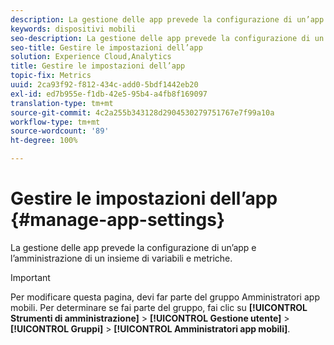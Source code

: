 ```yaml
---
description: La gestione delle app prevede la configurazione di un’app e l’amministrazione di un insieme di variabili e metriche.
keywords: dispositivi mobili
seo-description: La gestione delle app prevede la configurazione di un’app e l’amministrazione di un insieme di variabili e metriche.
seo-title: Gestire le impostazioni dell’app
solution: Experience Cloud,Analytics
title: Gestire le impostazioni dell’app
topic-fix: Metrics
uuid: 2ca93f92-f812-434c-add0-5bdf1442eb20
exl-id: ed7b955e-f1db-42e5-95b4-a4fb8f169097
translation-type: tm+mt
source-git-commit: 4c2a255b343128d2904530279751767e7f99a10a
workflow-type: tm+mt
source-wordcount: '89'
ht-degree: 100%

---
```


# Gestire le impostazioni dell’app {#manage-app-settings}

La gestione delle app prevede la configurazione di un’app e l’amministrazione di un insieme di variabili e metriche.

>[!IMPORTANT]
>
>Per modificare questa pagina, devi far parte del gruppo Amministratori app mobili. Per determinare se fai parte del gruppo, fai clic su **[!UICONTROL Strumenti di amministrazione]** > **[!UICONTROL Gestione utente]** > **[!UICONTROL Gruppi]** > **[!UICONTROL Amministratori app mobili]**.
